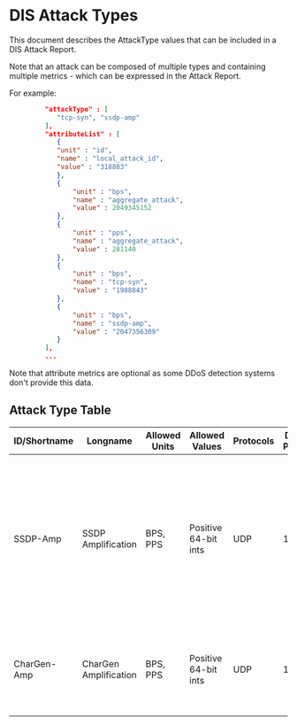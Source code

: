 # DIS Attack Types

This document describes the AttackType values that can be included in a DIS Attack Report.

Note that an attack can be composed of multiple types and containing multiple metrics - which can be expressed in the Attack Report.

For example:
```json lines
         "attackType" : [
            "tcp-syn", "ssdp-amp"
         ],
         "attributeList" : [
            {
            "unit" : "id",
            "name" : "local_attack_id",
            "value" : "318883"
            },
            {
                "unit" : "bps",
                "name" : "aggregate_attack",
                "value" : 2049345152
            },
            {
                "unit" : "pps",
                "name" : "aggregate_attack",
                "value" : 281140
            },
            {
                "unit" : "bps",
                "name" : "tcp-syn",
                "value" : "1988843"
            },
            {
                "unit" : "bps",
                "name" : "ssdp-amp",
                "value" : "2047356309"
            }
         ], 
         ...
```

Note that attribute metrics are optional as some DDoS detection systems don't provide this data.

## Attack Type Table

| ID/Shortname  | Longname              | Allowed Units | Allowed Values      |Protocols|Dest Ports|Popularity| Description |
| ------------- |-----------------------| --------------|---------------------|---------|----------|----------|-------------|
| SSDP-Amp      | SSDP Amplification    | BPS, PPS      | Positive 64-bit ints| UDP     | 1900     |          | packet size range for request is 90-130 bytes. Packet size range for reply is 248-420 bytes. Amplification factor is 30x. No fragments generated 
| CharGen-Amp   | CharGen Amplification | BPS, PPS      | Positive 64-bit ints| UDP     | 19       | 17       | packet size range for request is 29-76 bytes. Amplification factor is 358.8x
